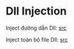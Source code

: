 # Dll Injection

Inject đường dẫn Dll: [src](https://github.com/noobmannn/TrainRev/blob/e461e75e022cae578ab3a332141b6a8090d4b08f/DLL_Injection/Inject_1/inject1.c)

Inject toàn bộ file Dll: [src](https://github.com/noobmannn/TrainRev/blob/e461e75e022cae578ab3a332141b6a8090d4b08f/DLL_Injection/Inject_2/inject2.c)
